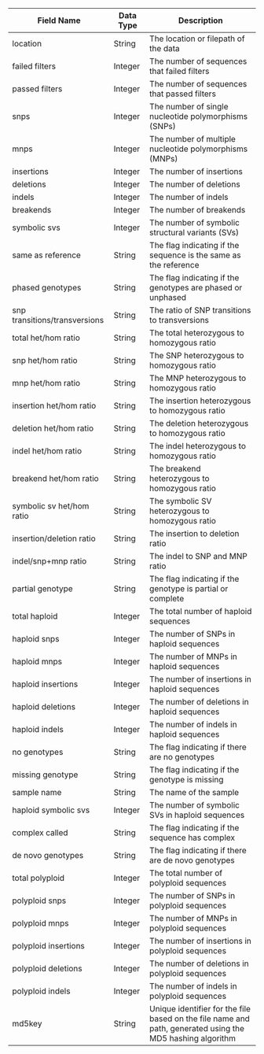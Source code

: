 | Field Name                | Data Type | Description                                                         |
|---------------------------|-----------|---------------------------------------------------------------------|
| location                  | String    | The location or filepath of the data                                 |
| failed filters            | Integer   | The number of sequences that failed filters                         |
| passed filters            | Integer   | The number of sequences that passed filters                         |
| snps                      | Integer   | The number of single nucleotide polymorphisms (SNPs)                |
| mnps                      | Integer   | The number of multiple nucleotide polymorphisms (MNPs)              |
| insertions                | Integer   | The number of insertions                                             |
| deletions                 | Integer   | The number of deletions                                              |
| indels                    | Integer   | The number of indels                                                 |
| breakends                 | Integer   | The number of breakends                                              |
| symbolic svs              | Integer   | The number of symbolic structural variants (SVs)                    |
| same as reference         | String    | The flag indicating if the sequence is the same as the reference    |
| phased genotypes          | String    | The flag indicating if the genotypes are phased or unphased         |
| snp transitions/transversions | String | The ratio of SNP transitions to transversions                    |
| total het/hom ratio       | String    | The total heterozygous to homozygous ratio                          |
| snp het/hom ratio         | String    | The SNP heterozygous to homozygous ratio                            |
| mnp het/hom ratio         | String    | The MNP heterozygous to homozygous ratio                            |
| insertion het/hom ratio   | String    | The insertion heterozygous to homozygous ratio                      |
| deletion het/hom ratio    | String    | The deletion heterozygous to homozygous ratio                       |
| indel het/hom ratio       | String    | The indel heterozygous to homozygous ratio                          |
| breakend het/hom ratio    | String    | The breakend heterozygous to homozygous ratio                       |
| symbolic sv het/hom ratio | String    | The symbolic SV heterozygous to homozygous ratio                    |
| insertion/deletion ratio  | String    | The insertion to deletion ratio                                      |
| indel/snp+mnp ratio       | String    | The indel to SNP and MNP ratio                                       |
| partial genotype          | String    | The flag indicating if the genotype is partial or complete          |
| total haploid             | Integer   | The total number of haploid sequences                                |
| haploid snps              | Integer   | The number of SNPs in haploid sequences                             |
| haploid mnps              | Integer   | The number of MNPs in haploid sequences                             |
| haploid insertions        | Integer   | The number of insertions in haploid sequences                       |
| haploid deletions         | Integer   | The number of deletions in haploid sequences                        |
| haploid indels            | Integer   | The number of indels in haploid sequences                           |
| no genotypes              | String    | The flag indicating if there are no genotypes                       |
| missing genotype          | String    | The flag indicating if the genotype is missing                      |
| sample name               | String    | The name of the sample                                              |
| haploid symbolic svs      | Integer   | The number of symbolic SVs in haploid sequences                     |
| complex called            | String    | The flag indicating if the sequence has complex|
| de novo genotypes     | String    | The flag indicating if there are de novo genotypes |
| total polyploid       | Integer   | The total number of polyploid sequences           |
| polyploid snps        | Integer   | The number of SNPs in polyploid sequences         |
| polyploid mnps        | Integer   | The number of MNPs in polyploid sequences         |
| polyploid insertions  | Integer   | The number of insertions in polyploid sequences   |
| polyploid deletions   | Integer   | The number of deletions in polyploid sequences    |
| polyploid indels      | Integer   | The number of indels in polyploid sequences       |
| md5key                | String    | Unique identifier for the file based on the file name and path, generated using the MD5 hashing algorithm|
